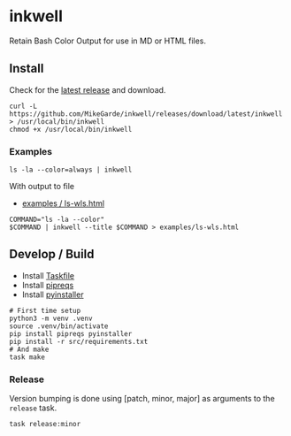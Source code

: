 # inkwell

Retain Bash Color Output for use in MD or HTML files.

## Install

Check for the [latest release](https://github.com/MikeGarde/inkwell/releases) and download.

```shell
curl -L https://github.com/MikeGarde/inkwell/releases/download/latest/inkwell > /usr/local/bin/inkwell
chmod +x /usr/local/bin/inkwell
```

### Examples

```shell
ls -la --color=always | inkwell
```

With output to file
 * [examples / ls-wls.html](https://mikegarde.github.io/inkwell/examples/ls-wls.html)

```shell
COMMAND="ls -la --color"
$COMMAND | inkwell --title $COMMAND > examples/ls-wls.html
```

## Develop / Build

 - Install [Taskfile](https://taskfile.dev/installation/)
 - Install [pipreqs](https://pypi.org/project/pipreqs/)
 - Install [pyinstaller](https://pyinstaller.org/en/stable/)

```shell
# First time setup
python3 -m venv .venv
source .venv/bin/activate
pip install pipreqs pyinstaller
pip install -r src/requirements.txt
# And make
task make
```

### Release

Version bumping is done using [patch, minor, major] as arguments to the `release` task.

```shell
task release:minor
```

